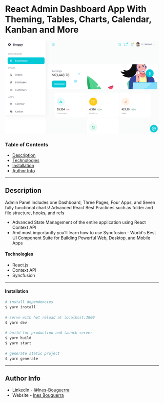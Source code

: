 # **React Admin Dashboard App With Theming, Tables, Charts, Calendar, Kanban and More**


![React Admin Dashboard](src/data/dashboard.png)


### Table of Contents

- [Description](#description)
- [Technologies](#technologies)
- [Installation](#installation)
- [Author Info](#author-info)

---

## Description

Admin Panel includes one Dashboard, Three Pages, Four Apps, and Seven fully functional charts!
Advanced React Best Practices such as folder and file structure, hooks, and refs
- Advanced State Management of the entire application using React Context API
- And most importantly you’ll learn how to use Syncfusion - World's Best UI Component Suite for Building Powerful Web, Desktop, and Mobile Apps

#### Technologies

- React.js
- Context API
- Syncfusion

---
#### Installation
```bash
# install dependencies
$ yarn install

# serve with hot reload at localhost:3000
$ yarn dev

# build for production and launch server
$ yarn build
$ yarn start

# generate static project
$ yarn generate
```

---

## Author Info

- LinkedIn - [@Ines-Bouguerra](https://www.linkedin.com/in/ines-bouguerra/)
- Website - [Ines Bouguerra](https://inesportfolio.herokuapp.com/)
